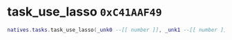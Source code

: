 # task_use_lasso `0xC41AAF49`

```lua
natives.tasks.task_use_lasso(_unk0 --[[ number ]], _unk1 --[[ number ]], _unk2 --[[ number ]], _unk3 --[[ number ]], _unk4 --[[ number ]], _unk5 --[[ number ]])
```